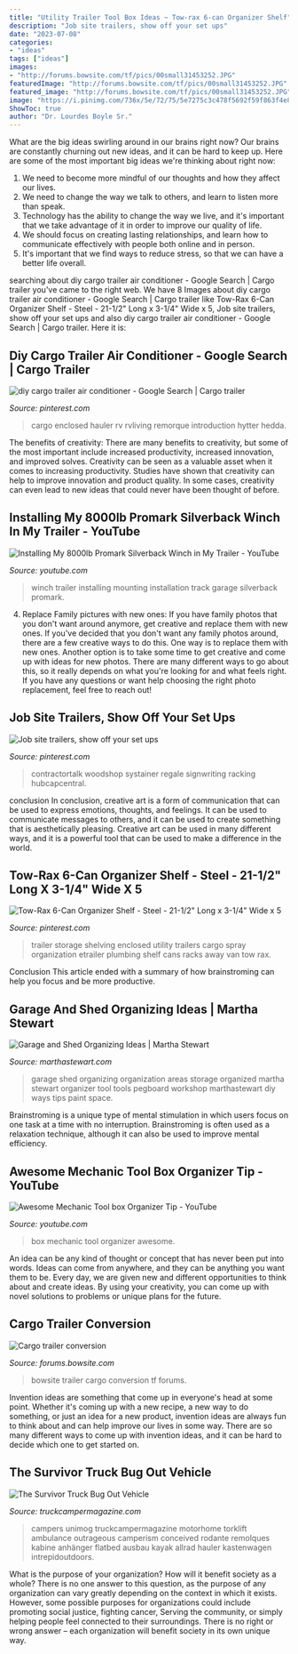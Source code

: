 ```yaml
---
title: "Utility Trailer Tool Box Ideas ~ Tow-rax 6-can Organizer Shelf"
description: "Job site trailers, show off your set ups"
date: "2023-07-08"
categories:
- "ideas"
tags: ["ideas"]
images:
- "http://forums.bowsite.com/tf/pics/00small31453252.JPG"
featuredImage: "http://forums.bowsite.com/tf/pics/00small31453252.JPG"
featured_image: "http://forums.bowsite.com/tf/pics/00small31453252.JPG"
image: "https://i.pinimg.com/736x/5e/72/75/5e7275c3c478f5692f59f863f4e86d75.jpg"
ShowToc: true
author: "Dr. Lourdes Boyle Sr."
---
```



What are the big ideas swirling around in our brains right now?
Our brains are constantly churning out new ideas, and it can be hard to keep up. Here are some of the most important big ideas we're thinking about right now: 
1. We need to become more mindful of our thoughts and how they affect our lives. 
2. We need to change the way we talk to others, and learn to listen more than speak. 
3. Technology has the ability to change the way we live, and it's important that we take advantage of it in order to improve our quality of life. 
4. We should focus on creating lasting relationships, and learn how to communicate effectively with people both online and in person. 
5. It's important that we find ways to reduce stress, so that we can have a better life overall.

	

		
searching about diy cargo trailer air conditioner - Google Search | Cargo trailer you've came to the right web. We have 8 Images about diy cargo trailer air conditioner - Google Search | Cargo trailer like Tow-Rax 6-Can Organizer Shelf - Steel - 21-1/2&quot; Long x 3-1/4&quot; Wide x 5, Job site trailers, show off your set ups and also diy cargo trailer air conditioner - Google Search | Cargo trailer. Here it is:
		
    
## Diy Cargo Trailer Air Conditioner - Google Search | Cargo Trailer

<img loading=lazy src="https://i.pinimg.com/originals/36/f1/87/36f187efc8ab4ab9f2c7395cec9caa0a.jpg" onerror="this.onerror=null;this.src='https://tse3.mm.bing.net/th?id=OIP.BpCYXfZeGYpttoiNxrL_GAHaJ8&amp;pid=15.1';" alt="diy cargo trailer air conditioner - Google Search | Cargo trailer">

_Source: pinterest.com_

>cargo enclosed hauler rv rvliving remorque introduction hytter hedda. 

	

The benefits of creativity: There are many benefits to creativity, but some of the most important include increased productivity, increased innovation, and improved solves.
Creativity can be seen as a valuable asset when it comes to increasing productivity. Studies have shown that creativity can help to improve innovation and product quality. In some cases, creativity can even lead to new ideas that could never have been thought of before.

    
## Installing My 8000lb Promark Silverback Winch In My Trailer - YouTube

<img loading=lazy src="https://i.ytimg.com/vi/QuiQbSrBok0/maxresdefault.jpg" onerror="this.onerror=null;this.src='https://tse1.mm.bing.net/th?id=OIP.OiFwPAI1RVh1foHxjAwzVAHaEK&amp;pid=15.1';" alt="Installing My 8000lb Promark Silverback Winch in My Trailer - YouTube">

_Source: youtube.com_

>winch trailer installing mounting installation track garage silverback promark. 

	

4. Replace Family pictures with new ones: If you have family photos that you don't want around anymore, get creative and replace them with new ones.
If you've decided that you don't want any family photos around, there are a few creative ways to do this. One way is to replace them with new ones. Another option is to take some time to get creative and come up with ideas for new photos. There are many different ways to go about this, so it really depends on what you're looking for and what feels right. If you have any questions or want help choosing the right photo replacement, feel free to reach out!

    
## Job Site Trailers, Show Off Your Set Ups

<img loading=lazy src="https://i.pinimg.com/736x/5e/72/75/5e7275c3c478f5692f59f863f4e86d75.jpg" onerror="this.onerror=null;this.src='https://tse3.mm.bing.net/th?id=OIP.VC6LAdFRyHWYlYbisfF5GAAAAA&amp;pid=15.1';" alt="Job site trailers, show off your set ups">

_Source: pinterest.com_

>contractortalk woodshop systainer regale signwriting racking hubcapcentral. 

	

conclusion
In conclusion, creative art is a form of communication that can be used to express emotions, thoughts, and feelings. It can be used to communicate messages to others, and it can be used to create something that is aesthetically pleasing. Creative art can be used in many different ways, and it is a powerful tool that can be used to make a difference in the world.

    
## Tow-Rax 6-Can Organizer Shelf - Steel - 21-1/2&quot; Long X 3-1/4&quot; Wide X 5

<img loading=lazy src="https://i.pinimg.com/736x/0a/63/73/0a6373fad5e9f38487072f4675170862--trailer-storage-utility-trailer.jpg?b=t" onerror="this.onerror=null;this.src='https://tse1.mm.bing.net/th?id=OIP.M8oqf_KY4TqIruylTjk4TwHaK_&amp;pid=15.1';" alt="Tow-Rax 6-Can Organizer Shelf - Steel - 21-1/2&quot; Long x 3-1/4&quot; Wide x 5">

_Source: pinterest.com_

>trailer storage shelving enclosed utility trailers cargo spray organization etrailer plumbing shelf cans racks away van tow rax. 

	

Conclusion
This article ended with a summary of how brainstroming can help you focus and be more productive.

    
## Garage And Shed Organizing Ideas | Martha Stewart

<img loading=lazy src="http://assets.marthastewart.com/styles/wmax-520-highdpi/d20/la_gt04_whole_garage/la_gt04_whole_garage_vert.jpg?itok=risCykmN" onerror="this.onerror=null;this.src='https://tse3.mm.bing.net/th?id=OIP.PXH4M-bmNdmefjODfu74cQHaJQ&amp;pid=15.1';" alt="Garage and Shed Organizing Ideas | Martha Stewart">

_Source: marthastewart.com_

>garage shed organizing organization areas storage organized martha stewart organizer tool tools pegboard workshop marthastewart diy ways tips paint space. 

	

Brainstroming is a unique type of mental stimulation in which users focus on one task at a time with no interruption. Brainstroming is often used as a relaxation technique, although it can also be used to improve mental efficiency.

    
## Awesome Mechanic Tool Box Organizer Tip - YouTube

<img loading=lazy src="https://i.ytimg.com/vi/uf3uXOH0nz4/maxresdefault.jpg" onerror="this.onerror=null;this.src='https://tse1.mm.bing.net/th?id=OIP.EqVZOPsqW9tFFn_QNrS2vAHaEK&amp;pid=15.1';" alt="Awesome Mechanic Tool box Organizer Tip - YouTube">

_Source: youtube.com_

>box mechanic tool organizer awesome. 

	

An idea can be any kind of thought or concept that has never been put into words. Ideas can come from anywhere, and they can be anything you want them to be. Every day, we are given new and different opportunities to think about and create ideas. By using your creativity, you can come up with novel solutions to problems or unique plans for the future.

    
## Cargo Trailer Conversion

<img loading=lazy src="http://forums.bowsite.com/tf/pics/00small31453252.JPG" onerror="this.onerror=null;this.src='https://tse4.mm.bing.net/th?id=OIP.qVsyVjJxJlZkMFOlQD4ozAHaJ2&amp;pid=15.1';" alt="Cargo trailer conversion">

_Source: forums.bowsite.com_

>bowsite trailer cargo conversion tf forums. 

	

Invention ideas are something that come up in everyone's head at some point. Whether it's coming up with a new recipe, a new way to do something, or just an idea for a new product, invention ideas are always fun to think about and can help improve our lives in some way. There are so many different ways to come up with invention ideas, and it can be hard to decide which one to get started on.

    
## The Survivor Truck Bug Out Vehicle

<img loading=lazy src="https://www.truckcampermagazine.com/wp-content/uploads/stories/Four_Wheel_Camper/Survivor-Truck-camper-interior.jpg" onerror="this.onerror=null;this.src='https://tse2.mm.bing.net/th?id=OIP.mv_2uzbVYOPgPhRXIimXQAHaLF&amp;pid=15.1';" alt="The Survivor Truck Bug Out Vehicle">

_Source: truckcampermagazine.com_

>campers unimog truckcampermagazine motorhome torklift ambulance outrageous camperism conceived rodante remolques kabine anhänger flatbed ausbau kayak allrad hauler kastenwagen intrepidoutdoors. 

	

What is the purpose of your organization? How will it benefit society as a whole?
There is no one answer to this question, as the purpose of any organization can vary greatly depending on the context in which it exists. However, some possible purposes for organizations could include promoting social justice, fighting cancer, Serving the community, or simply helping people feel connected to their surroundings. There is no right or wrong answer – each organization will benefit society in its own unique way.

